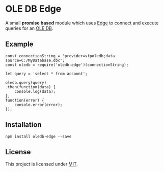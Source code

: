 # OLE DB Edge
A small **promise based** module which uses [Edge](https://github.com/tjanczuk/edge) to connect and execute queries for an [OLE DB](https://en.wikipedia.org/wiki/OLE_DB).

## Example
```
const connectionString = 'provider=vfpoledb;data source=C:/MyDatabase.dbc';
const oledb = require('oledb-edge')(connectionString);

let query = 'select * from account';

oledb.query(query)
.then(function(data) {
    console.log(data);
},
function(error) {
    console.error(error);
});
```

## Installation
```
npm install oledb-edge --save
```

## License
This project is licensed under [MIT](LICENSE).